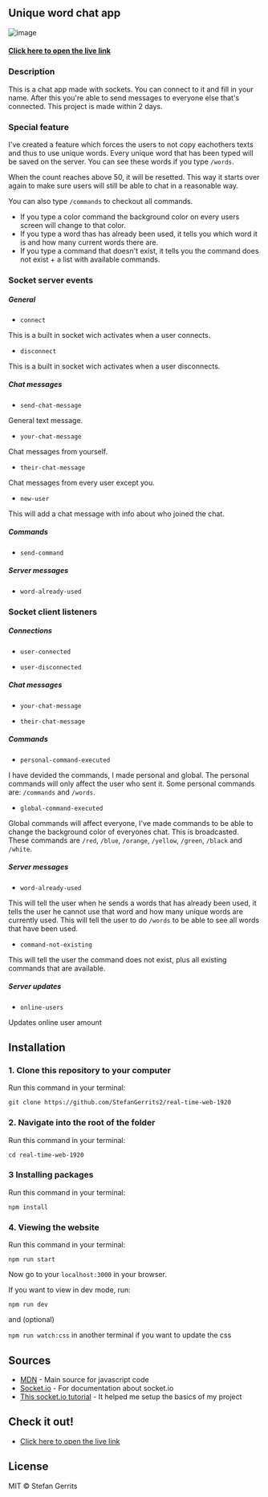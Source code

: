 ## Unique word chat app

![image](https://user-images.githubusercontent.com/45566396/78790343-b075c500-79ae-11ea-84b6-26a3f093b852.png)
#### [Click here to open the live link](https://frozen-refuge-52748.herokuapp.com/)

### Description

This is a chat app made with sockets. You can connect to it and fill in your name. After this you're able to send messages to everyone else that's connected. This project is made within 2 days.

### Special feature

I've created a feature which forces the users to not copy eachothers texts and thus to use unique words. Every unique word that has been typed will be saved on the server. You can see these words if you type `/words`.

When the count reaches above 50, it will be resetted. This way it starts over again to make sure users will still be able to chat in a reasonable way.

You can also type `/commands` to checkout all commands.

* If you type a color command the background color on every users screen will change to that color. 
* If you type a word thas has already been used, it tells you which word it is and how many current words there are.
* If you type a command that doesn't exist, it tells you the command does not exist + a list with available commands.

### Socket server events
##### General
* `connect`

This is a built in socket wich activates when a user connects.

* `disconnect`

This is a built in socket wich activates when a user disconnects.

##### Chat messages
* `send-chat-message`

General text message.

* `your-chat-message`

Chat messages from yourself.

* `their-chat-message`

Chat messages from every user except you.

* `new-user`

This will add a chat message with info about who joined the chat.

##### Commands
* `send-command`

##### Server messages
* `word-already-used`

### Socket client listeners
##### Connections
* `user-connected`

* `user-disconnected`

##### Chat messages
* `your-chat-message`

* `their-chat-message`

##### Commands
* `personal-command-executed`

I have devided the commands, I made personal and global. The personal commands will only affect the user who sent it. Some personal commands are: `/commands` and `/words`.

* `global-command-executed`

Global commands will affect everyone, I've made commands to be able to change the background color of everyones chat. This is broadcasted. These commands are `/red`, `/blue`, `/orange`, `/yellow`, `/green`, `/black` and `/white`.

##### Server messages
* `word-already-used`

This will tell the user when he sends a words that has already been used, it tells the user he cannot use that word and how many unique words are currently used. This will tell the user to do `/words` to be able to see all words that have been used.

* `command-not-existing`

This will tell the user the command does not exist, plus all existing commands that are available.

##### Server updates
* `online-users`

Updates online user amount

## Installation

### 1. Clone this repository to your computer
Run this command in your terminal:

`git clone https://github.com/StefanGerrits2/real-time-web-1920`
### 2. Navigate into the root of the folder
Run this command in your terminal:

`cd real-time-web-1920`

### 3 Installing packages
Run this command in your terminal:

`npm install`

### 4. Viewing the website
Run this command in your terminal:

`npm run start`

Now go to your `localhost:3000` in your browser.

If you want to view in dev mode, run:

`npm run dev`

and (optional)

`npm run watch:css` in another terminal if you want to update the css

## Sources

* [MDN](https://developer.mozilla.org/nl/) - Main source for javascript code
* [Socket.io](https://socket.io/) - For documentation about socket.io
* [This socket.io tutorial](https://www.youtube.com/watch?v=rxzOqP9YwmM&t=926s) - It helped me setup the basics of my project

## Check it out!

* [Click here to open the live link](https://frozen-refuge-52748.herokuapp.com/)

## License

MIT © Stefan Gerrits